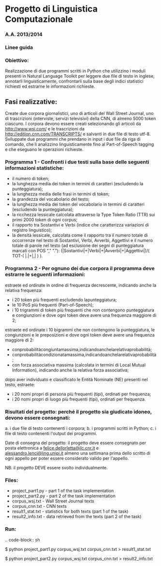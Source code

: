 # Progetto di Linguistica Computazionale

### A.A. 2013/2014

### Linee guida

### Obiettivo:

Realizzazione di due programmi scritti in Python che utilizzino i moduli presenti in Natural Language Toolkit per leggere due file di testo in inglese, annotarli linguisticamente, confrontarli sulla base
degli indici statistici richiesti ed estrarne le informazioni richieste.

## Fasi realizzative:

Create due corpora giornalistici, uno di articoli del Wall Street Journal, uno di trascrizioni (interviste, servizi televisivi) della CNN, di almeno 5000 token ciascuno. I corpora devono essere creati selezionando gli articoli da http://www.wsj.com/ e le trascrizioni da http://edition.cnn.com/TRANSCRIPTS/ e salvanti in due file di testo utf-8.
Sviluppate due programmi che prendano in input i due file da riga di comando, che li analizzino linguisticamente fino al Part-of-Speech tagging e che eseguano le operazioni richieste.

### Programma 1 - Confronti i due testi sulla base delle seguenti informazioni statistiche:

* il numero di token;
* la lunghezza media dei token in termini di caratteri (escludendo la punteggiatura);
* la lunghezza media delle frasi in termini di token;
* la grandezza del vocabolario del testo;
* la lunghezza media dei token del vocabolario in termini di caratteri (escludendo la punteggiatura);
* la ricchezza lessicale calcolata attraverso la Type Token Ratio (TTR) sui primi 2000 token di ogni corpus;
* il rapporto tra Sostantivi e Verbi (indice che caratterizza variazioni di registro linguistico);
* la densità lessicale, calcolata come il rapporto tra il numero totale di occorrenze nel testo di Sostantivi, Verbi, Avverbi, Aggettivi e il numero totale di parole nel testo (ad esclusione dei segni di punteggiatura marcati con POS "," "."): (|Sostantivi|+|Verbi|+|Avverbi|+|Aggettivi|)/( TOT-( |.|+|,| ) ).

### Programma 2 - Per ognuno dei due corpora il programma deve estrarre le seguenti informazioni:

estraete ed ordinate in ordine di frequenza decrescente, indicando anche la relativa frequenza:
* i 20 token più frequenti escludendo lapunteggiatura;
* le 10 PoS più frequenti (Part-of-Speech);
* i 10 trigrammi di token più frequenti che non contengono punteggiatura e congiunzioni e dove ogni token deve avere una frequenza maggiore di 2;

estraete ed ordinate i 10 bigrammi che non contengono la punteggiatura, le congiunzioni e le preposizioni e dove ogni token deve avere una frequenza maggiore di 2:
* conprobabilitàcongiuntamassima,indicandoanchelarelativaprobabilità;
* conprobabilitàcondizionatamassima,indicandoanchelarelativaprobabilità;
* con forza associativa massima (calcolata in termini di Local Mutual Information), indicando anche la relativa forza associativa;

dopo aver individuato e classificato le Entità Nominate (NE) presenti nel testo, estraete:
* i 20 nomi propri di persona più frequenti (tipi), ordinati per frequenza;
* i 20 nomi propri di luogo più frequenti (tipi), ordinati per frequenza.

### Risultati del progetto: perché il progetto sia giudicato idoneo, devono essere consegnati:
a. i due file di testo contenenti i corpora;
b. i programmi scritti in Python;
c. i file di testo contenenti l'output dei programmi.

Date di consegna del progetto: il progetto deve essere consegnato per posta elettronica a felice.dellorletta@ilc.cnr.it e alessandro.lenci@ling.unipi.it almeno una settimana prima dello scritto di ogni appello per poter essere considerato valido per l'appello.

NB: il progetto DEVE essere svolto individualmente.


### Files:

* project_part1.py - part 1 of the task implementation
* project_part2.py - part 2 of the task implementation
* corpus_wsj.txt - Wall Street Journal texts
* corpus_cnn.txt - CNN texts
* result1_stat.txt - statistics for both texts (part 1 of the task)
* result2_info.txt - data retrieved from the texts (part 2 of the task)

### Run:

.. code-block:: sh

$ python project_part1.py corpus_wsj.txt corpus_cnn.txt > result1_stat.txt

$ python project_part2.py corpus_wsj.txt corpus_cnn.txt > result2_info.txt